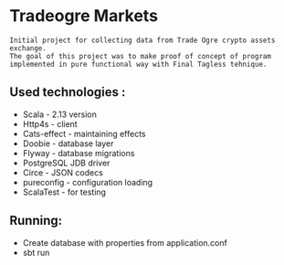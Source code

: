 # Tradeogre Markets
    Initial project for collecting data from Trade Ogre crypto assets exchange.
    The goal of this project was to make proof of concept of program implemented in pure functional way with Final Tagless tehnique.
   
Used technologies :
 ----
- Scala - 2.13 version
- Http4s - client
- Cats-effect - maintaining effects 
- Doobie - database layer
- Flyway - database migrations
- PostgreSQL JDB driver
- Circe - JSON codecs
- pureconfig - configuration loading
- ScalaTest - for testing

Running:
 ----
- Create database with properties from application.conf
- sbt run 


